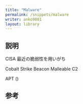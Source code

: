 ```yaml
---
title: "Malware"
permalink: /snippets/malware
writer: anko9801
layout: library
---
```


## 説明

CISA
最近の脆弱性を用いがち

Cobalt Strike Beacon
Malleable C2

APT ()

## 参考
